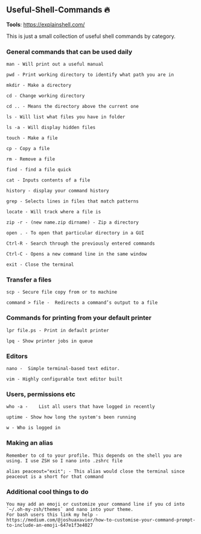 ## Useful-Shell-Commands :fire:

**Tools**: https://explainshell.com/

This is just a small collection of useful shell commands by category.

### General commands that can be used daily

```
man - Will print out a useful manual

pwd - Print working directory to identify what path you are in

mkdir - Make a directory

cd - Change working directory

cd .. - Means the directory above the current one

ls - Will list what files you have in folder

ls -a - Will display hidden files

touch - Make a file 

cp - Copy a file 

rm - Remove a file

find - find a file quick

cat - Inputs contents of a file

history - display your command history

grep - Selects lines in files that match patterns

locate - Will track where a file is 

zip -r - (new name.zip dirname) - Zip a directory

open . - To open that particular directory in a GUI

Ctrl-R - Search through the previously entered commands

Ctrl-C - Opens a new command line in the same window

exit - Close the terminal

```

### Transfer a files 

```
scp - Secure file copy from or to machine

command > file -  Redirects a command’s output to a file

```

### Commands for printing from your default printer

```
lpr file.ps - Print in default printer

lpq - Show printer jobs in queue 

```

### Editors 

```
nano -  Simple terminal-based text editor.

vim - Highly configurable text editor built 

```

### Users, permissions etc

```
who -a - 	List all users that have logged in recently

uptime - Show how long the system's been running

w - Who is logged in

```

### Making an alias 

```
Remember to cd to your profile. This depends on the shell you are using. I use ZSH so I nano into .zshrc file

alias peaceout="exit"; - This alias would close the terminal since peaceout is a short for that command

```

### Additional cool things to do

```
You may add an emoji or customize your command line if you cd into `~/.oh-my-zsh/themes` and nano into your theme. 
For bash users this link my help - https://medium.com/@joshuaxavier/how-to-customise-your-command-prompt-to-include-an-emoji-647e1f3e4027
```


